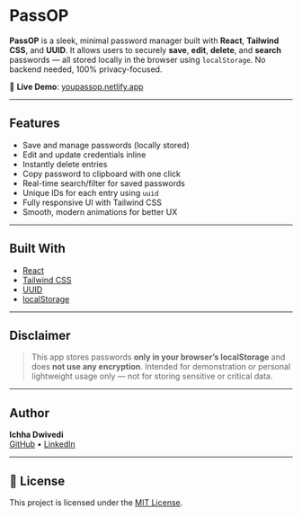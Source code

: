 # PassOP 

**PassOP** is a sleek, minimal password manager built with **React**, **Tailwind CSS**, and **UUID**. It allows users to securely **save**, **edit**, **delete**, and **search** passwords — all stored locally in the browser using `localStorage`. No backend needed, 100% privacy-focused.

🔗 **Live Demo**: [youpassop.netlify.app](https://youpassop.netlify.app/)

---

##  Features

-  Save and manage passwords (locally stored)
-  Edit and update credentials inline
-  Instantly delete entries
-  Copy password to clipboard with one click
-  Real-time search/filter for saved passwords
-  Unique IDs for each entry using `uuid`
-  Fully responsive UI with Tailwind CSS
-  Smooth, modern animations for better UX

---

## Built With

- [React](https://reactjs.org/)
- [Tailwind CSS](https://tailwindcss.com/)
- [UUID](https://www.npmjs.com/package/uuid)
- [localStorage](https://developer.mozilla.org/en-US/docs/Web/API/Window/localStorage)

---

##  Disclaimer

> This app stores passwords **only in your browser’s localStorage** and does **not use any encryption**. Intended for demonstration or personal lightweight usage only — not for storing sensitive or critical data.

---

##  Author

**Ichha Dwivedi**  
[GitHub](https://github.com/yourusername) • [LinkedIn](https://linkedin.com/in/yourlinkedin)

---

## 📃 License

This project is licensed under the [MIT License](LICENSE).
